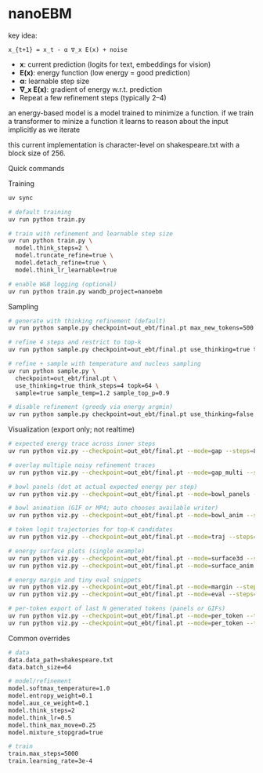# nanoEBM

key idea:
```
x_{t+1} = x_t - α ∇_x E(x) + noise
```
- **x**: current prediction (logits for text, embeddings for vision)
- **E(x)**: energy function (low energy = good prediction)
- **α**: learnable step size
- **∇_x E(x)**: gradient of energy w.r.t. prediction
- Repeat a few refinement steps (typically 2–4)

an energy-based model is a model trained to minimize a function. if we train a transformer to minize a function it learns to reason about the input implicitly as we iterate

this current implementation is character-level on shakespeare.txt with a block size of 256.

Quick commands

Training
```bash
uv sync

# default training
uv run python train.py

# train with refinement and learnable step size
uv run python train.py \
  model.think_steps=2 \
  model.truncate_refine=true \
  model.detach_refine=true \
  model.think_lr_learnable=true

# enable W&B logging (optional)
uv run python train.py wandb_project=nanoebm
```

Sampling
```bash
# generate with thinking refinement (default)
uv run python sample.py checkpoint=out_ebt/final.pt max_new_tokens=500 prompt="HAMLET:"

# refine 4 steps and restrict to top-k
uv run python sample.py checkpoint=out_ebt/final.pt use_thinking=true think_steps=4 topk=64

# refine + sample with temperature and nucleus sampling
uv run python sample.py \
  checkpoint=out_ebt/final.pt \
  use_thinking=true think_steps=4 topk=64 \
  sample=true sample_temp=1.2 sample_top_p=0.9

# disable refinement (greedy via energy argmin)
uv run python sample.py checkpoint=out_ebt/final.pt use_thinking=false
```

Visualization (export only; not realtime)
```bash
# expected energy trace across inner steps
uv run python viz.py --checkpoint=out_ebt/final.pt --mode=gap --steps=8

# overlay multiple noisy refinement traces
uv run python viz.py --checkpoint=out_ebt/final.pt --mode=gap_multi --steps=8 --multi_trajectories=5

# bowl panels (dot at actual expected energy per step)
uv run python viz.py --checkpoint=out_ebt/final.pt --mode=bowl_panels --steps=8

# bowl animation (GIF or MP4; auto chooses available writer)
uv run python viz.py --checkpoint=out_ebt/final.pt --mode=bowl_anim --steps=8 --writer=auto

# token logit trajectories for top-K candidates
uv run python viz.py --checkpoint=out_ebt/final.pt --mode=traj --steps=8 --topk_think=32

# energy surface plots (single example)
uv run python viz.py --checkpoint=out_ebt/final.pt --mode=surface3d --steps=8
uv run python viz.py --checkpoint=out_ebt/final.pt --mode=surface_anim --steps=8

# energy margin and tiny eval snippets
uv run python viz.py --checkpoint=out_ebt/final.pt --mode=margin --steps=8
uv run python viz.py --checkpoint=out_ebt/final.pt --mode=eval --steps=8

# per-token export of last N generated tokens (panels or GIFs)
uv run python viz.py --checkpoint=out_ebt/final.pt --mode=per_token --tokens=3 --steps=8
uv run python viz.py --checkpoint=out_ebt/final.pt --mode=per_token --tokens=3 --steps=8 --per_token_anim=true --writer=gif
```

Common overrides
```bash
# data
data.data_path=shakespeare.txt
data.batch_size=64

# model/refinement
model.softmax_temperature=1.0
model.entropy_weight=0.1
model.aux_ce_weight=0.1
model.think_steps=2
model.think_lr=0.5
model.think_max_move=0.25
model.mixture_stopgrad=true

# train
train.max_steps=5000
train.learning_rate=3e-4
```
